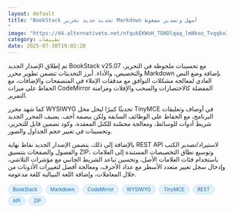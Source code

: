 ```yaml
---
layout: default
title: "BookStack تحديث جديد تحرير Markdown أسهل وتصدير مضغوط
"
image: "https://d4.alternativeto.net/nfqukEKWoH_TOHDlqaq_lmNkoo_Tvqqko3ooGDFXAVU/rs:fill:1520:760:0/g:ce:0:0/YWJzOi8vZGlzdC9jb250ZW50LzE3NTM5MDI2MjM0MjMucG5n.png"
category: تطبيقات
date: 2025-07-30T19:02:20
---
```


تم إطلاق الإصدار الجديد BookStack v25.07 مع تحسينات ملحوظة في التحرير، والتخصيص، والأداء. أبرز التحديثات تتضمن تطوير محرر Markdown بإضافة وضع النص العادي لمعالجة مشكلات التوافق مع مدققات الإملاء في المتصفحات والإضافات، مع الحفاظ على ميزات CodeMirror المفضلة كالاختصارات والسحب والإفلات ومزامنة التمرير.

كما شهد محرر WYSIWYG تحديثًا كبيرًا ليحل محل TinyMCE في أوصاف وتعليقات البرنامج، مع الحفاظ على الوظائف السابقة ولكن ببصمة أخف. يضيف المحرر الجديد شريط أدوات للوسائط، ومعالجة محسّنة للكتل المعقدة، وكود تضمين قابل للتحرير، وتحسينات في تغيير حجم الجداول والصور.

بالإضافة إلى ذلك، يتضمن الإصدار الجديد نقاط نهاية REST API لاستيراد/تصدير الكتب والفصول والصفحات بتنسيق ZIP، وتوسيع نطاق التخصيصات المستندة إلى العلامات باستخدام فئات العلامات الأصل، وتحسين تباعد الشريط الجانبي مع مؤشرات التلاشي، وإدخال سجل تغيير متعدد الأسطر مع عداد الأحرف، ومعالجة أفضل لتغييرات الأذونات من خلال المعاملات، وإضافة اللغة النيبالية كلغة مدعومة.

<div style="margin-top:2px; margin-bottom:2px;"><a href="https://bidjadraft.github.io/?query=BookStack" style="background:#e3f2fd; color:#1565c0; font-size:80%; border-radius:12px; padding:3px 10px; margin:2px 4px 2px 0; display:inline-block; border:1px solid #bbdefb; text-decoration:none;">BookStack</a> <a href="https://bidjadraft.github.io/?query=Markdown" style="background:#e3f2fd; color:#1565c0; font-size:80%; border-radius:12px; padding:3px 10px; margin:2px 4px 2px 0; display:inline-block; border:1px solid #bbdefb; text-decoration:none;">Markdown</a> <a href="https://bidjadraft.github.io/?query=CodeMirror" style="background:#e3f2fd; color:#1565c0; font-size:80%; border-radius:12px; padding:3px 10px; margin:2px 4px 2px 0; display:inline-block; border:1px solid #bbdefb; text-decoration:none;">CodeMirror</a> <a href="https://bidjadraft.github.io/?query=WYSIWYG" style="background:#e3f2fd; color:#1565c0; font-size:80%; border-radius:12px; padding:3px 10px; margin:2px 4px 2px 0; display:inline-block; border:1px solid #bbdefb; text-decoration:none;">WYSIWYG</a> <a href="https://bidjadraft.github.io/?query=TinyMCE" style="background:#e3f2fd; color:#1565c0; font-size:80%; border-radius:12px; padding:3px 10px; margin:2px 4px 2px 0; display:inline-block; border:1px solid #bbdefb; text-decoration:none;">TinyMCE</a> <a href="https://bidjadraft.github.io/?query=REST" style="background:#e3f2fd; color:#1565c0; font-size:80%; border-radius:12px; padding:3px 10px; margin:2px 4px 2px 0; display:inline-block; border:1px solid #bbdefb; text-decoration:none;">REST</a> <a href="https://bidjadraft.github.io/?query=API" style="background:#e3f2fd; color:#1565c0; font-size:80%; border-radius:12px; padding:3px 10px; margin:2px 4px 2px 0; display:inline-block; border:1px solid #bbdefb; text-decoration:none;">API</a> <a href="https://bidjadraft.github.io/?query=ZIP" style="background:#e3f2fd; color:#1565c0; font-size:80%; border-radius:12px; padding:3px 10px; margin:2px 4px 2px 0; display:inline-block; border:1px solid #bbdefb; text-decoration:none;">ZIP</a></div><br><br>
